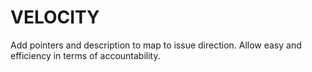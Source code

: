 # VELOCITY
Add pointers and description to map to issue direction. Allow easy and efficiency in terms of accountability.

